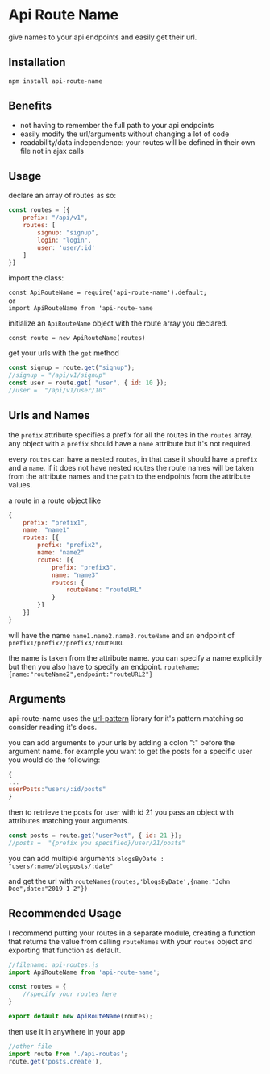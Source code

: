 # Api Route Name

give names to your api endpoints and easily get their url.

## Installation
`npm install api-route-name`

## Benefits 
* not having to remember the full path to your api endpoints
* easily modify the url/arguments without changing a lot of code
* readability/data independence: your routes will be defined in their own file not in ajax calls

## Usage

declare an array of routes as so:

```javascript
const routes = [{
    prefix: "/api/v1",
    routes: [
        signup: "signup",
        login: "login",
        user: 'user/:id'
    ]
}]
```

import the class:

`const ApiRouteName = require('api-route-name').default;`
<br>
or 
<br>
`import ApiRouteName from 'api-route-name`

initialize an `ApiRouteName` object with the route array you declared.

`const route = new ApiRouteName(routes)`

get your urls with the `get` method

```javascript
const signup = route.get("signup");
//signup = "/api/v1/signup"
const user = route.get( "user", { id: 10 });
//user =  "/api/v1/user/10"
```

## Urls and Names

the `prefix` attribute specifies a prefix for all the routes in the `routes` array.
any object with a `prefix` should have a `name` attribute but it's not required.

every `routes` can have a nested `routes`, in that case it should have a `prefix` and a `name`.
if it does not have nested routes the route names will be taken from the attribute names and the path to the endpoints from the attribute values.

a route in a route object like

```javascript
{
    prefix: "prefix1",
    name: "name1"
    routes: [{
        prefix: "prefix2",
        name: "name2"
        routes: [{
            prefix: "prefix3",
            name: "name3"
            routes: {
                routeName: "routeURL"
            }
        }]
    }]
}
```

will have the name `name1.name2.name3.routeName` and an endpoint of `prefix1/prefix2/prefix3/routeURL`

the name is taken from the attribute name. you can specify a name explicitly but then you also have to specify an endpoint.
`routeName:{name:"routeName2",endpoint:"routeURL2"}`

## Arguments

api-route-name uses the [url-pattern](https://www.npmjs.com/package/url-pattern) library for it's pattern matching so consider reading it's docs.

you can add arguments to your urls by adding a colon ":" before the argument name. for example you want to get the posts for a specific user you would do the following:

```javascript
{
...
userPosts:"users/:id/posts"
}
```

then to retrieve the posts for user with id 21 you pass an object with attributes matching your arguments.

```javascript
const posts = route.get("userPost", { id: 21 });
//posts =  "{prefix you specified}/user/21/posts"
```

you can add multiple arguments `blogsByDate : "users/:name/blogposts/:date"`

and get the url with `routeNames(routes,'blogsByDate',{name:"John Doe",date:"2019-1-2"})`

## Recommended Usage
I recommend putting your routes in a separate module, creating a function that returns the value
from calling `routeNames` with your `routes` object and exporting that function as default. 

```javascript
//filename: api-routes.js
import ApiRouteName from 'api-route-name';

const routes = {
    //specify your routes here
}

export default new ApiRouteName(routes);
```
then use it in anywhere in your app
```javascript
//other file
import route from './api-routes';
route.get('posts.create'),
```
